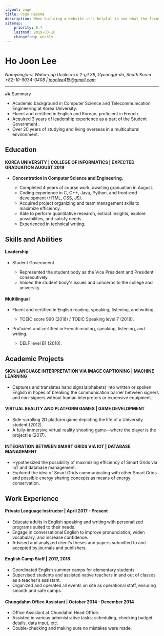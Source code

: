 ```yaml
---
layout: page
title: Pogo Resume
description: When building a website it's helpful to see what the focus of your site is. This page is an example of how to show a website's focus.
sitemap:
    priority: 0.7
    lastmod: 2019-03-16
    changefreq: weekly
---
```

# Ho Joon Lee
<i>Namyangju-si Wabu-eup Deokso-ro 2-gil 39, Gyeonggi-do, South Korea</i><br/>
<i>+82-10-9034-0408 | joonlee415@gmail.com</i>
<hr>
## Summary
<ul>
<li>Academic background in Computer Science and Telecommunication Engineering at Korea University.</li>
<li>Fluent and certified in English and Korean; proficient in French.</li>
<li>Acquired 3 years of leadership experience as a part of the Student Government..</li>
<li>Over 20 years of studying and living overseas in a multicultural environment.</li>
</ul>

## Education
#### KOREA UNIVERSITY | COLLEGE OF INFORMATICS | EXPECTED GRADUATION AUGUST 2019
<ul>
<li><b>Concentration in Computer Science and Engineering.</b></li>
<ul>
<li>Completed 4 years of course work, awaiting graduation in August.</li>
<li>Coding experience in C, C++, Java, Python, and front-end development (HTML, CSS, JS).</li>
<li>Acquired project organizing and team management skills to maximize efficiency.</li>
<li>Able to perform quantitative research, extract insights, explore possibilities, and satisfy needs.</li>
<li>Experienced in technical writing.</li>
</ul>
</ul>

## Skills and Abilities
#### Leadership
<ul>
<li>Student Government</li>
<ul>
<li>Represented the student body as the Vice President and President consecutively.</li>
<li>Voiced the student body's issues and concerns to the college and university.</li>
</ul>
</ul>

#### Multilingual
<ul>
    <li>Fluent and certified in English reading, speaking, listening, and writing.</li>
    <ul>
        <li>TOEIC score 990 (2018) / TOEIC Speaking level 7 (2018).</li>
    </ul>
</ul>
<ul>
    <li>Proficient and certified in French reading, speaking, listening, and writing.</li>
    <ul>
        <li>DELF level B1 (2010).</li>
    </ul>
</ul>

## Academic Projects
#### SIGN LANGUAGE INTERPRETATION VIA IMAGE CAPTIONING | MACHINE LEARNING
<ul>
    <li>Captures and translates hand signs(alphabets) into written or spoken English in hopes of breaking the communication barrier between signers and non-signers without human interpreters or expensive equipment.
    </li>
</ul>

#### VIRTUAL REALITY AND PLATFORM GAMES | GAME DEVELOPMENT
<ul>
    <li>Side-scrolling 2D platform game depicting the life of a University student (2012).
    </li>
    <li>A fully-immersive virtual reality shooting game—where the player is the projectile (2017).</li>
</ul>

#### INTEGRATION BETWEEN SMART GRIDS VIA IOT | DATABASE MANAGEMENT
<ul>
    <li>Hypothesized the possibility of maximizing efficiency of Smart Grids via IoT and database management.
    </li>
    <li>Explored the idea of Smart Grids communicating with other Smart Grids and possible energy sharing concepts as means of energy conservation.</li>
</ul>

## Work Experience
#### Private Language Instructor | April 2017 - Present
<ul>
    <li>Educate adults in English speaking and writing with personalized programs suited to their needs.
    </li>
    <li>Engage in conversational English to improve pronunciation, widen vocabulary, and increase confidence.
    </li>
    <li>Advised and analyzed client’s theses and papers submitted to and accepted by journals and publishers.
    </li>
</ul>

#### English Camp Staff | 2017, 2018
<ul>
    <li>Coordinated English summer camps for elementary students
    </li>
    <li>Supervised students and assisted native teachers in and out of classes as a teacher’s assistant.
    </li>
    <li>Organized and operated all events on site as operational staff, ensuring smooth and safe camps.
    </li>
</ul>

#### Chungdahm Office Assistant | October 2014 - December 2014
<ul>
    <li>Office Assistant at Chundahm Head Office.
    </li>
    <li>Assisted in various administrative tasks: scheduling, checking budget details, data input, etc.
    </li>
    <li>Double-checking and making sure no mistakes were made.
    </li>
</ul>